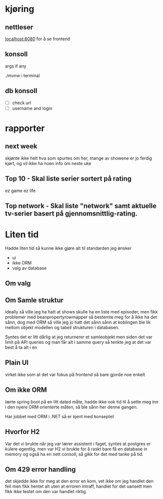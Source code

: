 # kjøring

## nettleser
<localhost:8080> for å se frontend

## konsoll
args if any

./mvnw i terminal

## db konsoll

- [ ] check url
- [ ] username and login

# rapporter

## next week
skjønte ikke helt hva som spurtes om her, mange av showene er jo ferdig kjørt, og vil ikke ha noen info om neste uke

## Top 10 - Skal liste serier sortert på rating

ez game ez life

## Top network - Skal liste "network" samt aktuelle tv-serier basert på gjennomsnittlig-rating.

# Liten tid

Hadde liten tid så kunne ikke gjøre alt til standarden jeg ønsker

- ui
- ikke ORM
- valg av database

## Om valg

## Om Samle struktur
ideally så ville jeg ha hatt at shows skulle ha en liste med episoder, men fikk problemer med beanpropertyrowmapper så bestemte meg for å ikke ha det sånn, dog med ORM så ville jeg jo hatt det sånn sånn at koblingen ble lik mellom objekt modellen og tabell strukturen i databasen.

Syntes det er litt dårlig at jeg returnerer et samleobjekt men siden det var limit på API queries og man får alt i samme query så tenkte jeg at det var best å ta alt i en

## Plain UI

virket ikke som at det var fokus på frontend så bare gjorde noe enkelt

## Om ikke ORM
lærte spring boot på en litt dated måte, hadde ikke nok tid til å sette meg inn i den nyere ORM orienterte måten, så ble sånn her denne gangen.

Har jobbet med ORM i .NET så er kjent med konseptet

## Hvorfor H2

Var det vi brukte når jeg var lærer assistent i faget, syntes at postgres er kulere egentlig, men var H2 vi brukte for å raskt bare få en database in memory og også ha en nett consoll, så gikk for det med tanke på tid.

## Om 429 error handling
det skjedde ikke for meg at den error en kom, vet ikke om jeg handlet den feil men fikk hentet alt uten at erroren intraff, handlet for det uansett men fikk ikke testet om den var handlet riktig.